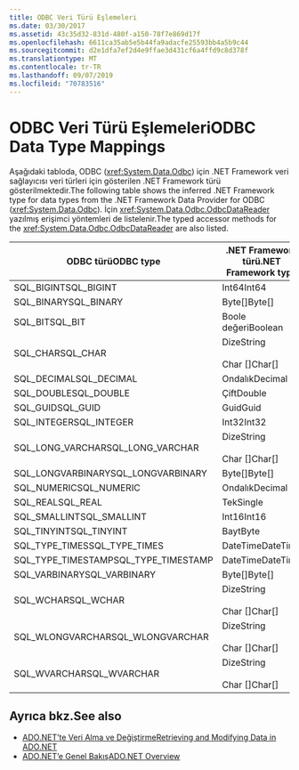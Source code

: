 ```yaml
---
title: ODBC Veri Türü Eşlemeleri
ms.date: 03/30/2017
ms.assetid: 43c35d32-831d-480f-a150-78f7e869d17f
ms.openlocfilehash: 6611ca35ab5e5b44fa9adacfe25593bb4a5b9c44
ms.sourcegitcommit: d2e1dfa7ef2d4e9ffae3d431cf6a4ffd9c8d378f
ms.translationtype: MT
ms.contentlocale: tr-TR
ms.lasthandoff: 09/07/2019
ms.locfileid: "70783516"
---
```

# <a name="odbc-data-type-mappings"></a><span data-ttu-id="9b9ca-102">ODBC Veri Türü Eşlemeleri</span><span class="sxs-lookup"><span data-stu-id="9b9ca-102">ODBC Data Type Mappings</span></span>
<span data-ttu-id="9b9ca-103">Aşağıdaki tabloda, ODBC (<xref:System.Data.Odbc>) için .NET Framework veri sağlayıcısı veri türleri için gösterilen .NET Framework türü gösterilmektedir.</span><span class="sxs-lookup"><span data-stu-id="9b9ca-103">The following table shows the inferred .NET Framework type for data types from the .NET Framework Data Provider for ODBC (<xref:System.Data.Odbc>).</span></span> <span data-ttu-id="9b9ca-104">İçin <xref:System.Data.Odbc.OdbcDataReader> yazılmış erişimci yöntemleri de listelenir.</span><span class="sxs-lookup"><span data-stu-id="9b9ca-104">The typed accessor methods for the <xref:System.Data.Odbc.OdbcDataReader> are also listed.</span></span>  
  
|<span data-ttu-id="9b9ca-105">ODBC türü</span><span class="sxs-lookup"><span data-stu-id="9b9ca-105">ODBC type</span></span>|<span data-ttu-id="9b9ca-106">.NET Framework türü</span><span class="sxs-lookup"><span data-stu-id="9b9ca-106">.NET Framework type</span></span>|<span data-ttu-id="9b9ca-107">Türü belirlenmiş erişimci .NET Framework</span><span class="sxs-lookup"><span data-stu-id="9b9ca-107">.NET Framework typed accessor</span></span>|  
|---------------|----------------------------------------------------------------------|--------------------------------------------------------------------------------|  
|<span data-ttu-id="9b9ca-108">SQL_BIGINT</span><span class="sxs-lookup"><span data-stu-id="9b9ca-108">SQL_BIGINT</span></span>|<span data-ttu-id="9b9ca-109">Int64</span><span class="sxs-lookup"><span data-stu-id="9b9ca-109">Int64</span></span>|<span data-ttu-id="9b9ca-110">GetInt64()</span><span class="sxs-lookup"><span data-stu-id="9b9ca-110">GetInt64()</span></span>|  
|<span data-ttu-id="9b9ca-111">SQL_BINARY</span><span class="sxs-lookup"><span data-stu-id="9b9ca-111">SQL_BINARY</span></span>|<span data-ttu-id="9b9ca-112">Byte[]</span><span class="sxs-lookup"><span data-stu-id="9b9ca-112">Byte[]</span></span>|<span data-ttu-id="9b9ca-113">GetBytes ()</span><span class="sxs-lookup"><span data-stu-id="9b9ca-113">GetBytes()</span></span>|  
|<span data-ttu-id="9b9ca-114">SQL_BIT</span><span class="sxs-lookup"><span data-stu-id="9b9ca-114">SQL_BIT</span></span>|<span data-ttu-id="9b9ca-115">Boole değeri</span><span class="sxs-lookup"><span data-stu-id="9b9ca-115">Boolean</span></span>|<span data-ttu-id="9b9ca-116">GetBoolean ()</span><span class="sxs-lookup"><span data-stu-id="9b9ca-116">GetBoolean()</span></span>|  
|<span data-ttu-id="9b9ca-117">SQL_CHAR</span><span class="sxs-lookup"><span data-stu-id="9b9ca-117">SQL_CHAR</span></span>|<span data-ttu-id="9b9ca-118">Dize</span><span class="sxs-lookup"><span data-stu-id="9b9ca-118">String</span></span><br /><br /> <span data-ttu-id="9b9ca-119">Char []</span><span class="sxs-lookup"><span data-stu-id="9b9ca-119">Char[]</span></span>|<span data-ttu-id="9b9ca-120">GetString ()</span><span class="sxs-lookup"><span data-stu-id="9b9ca-120">GetString()</span></span><br /><br /> <span data-ttu-id="9b9ca-121">GetChars ()</span><span class="sxs-lookup"><span data-stu-id="9b9ca-121">GetChars()</span></span>|  
|<span data-ttu-id="9b9ca-122">SQL_DECIMAL</span><span class="sxs-lookup"><span data-stu-id="9b9ca-122">SQL_DECIMAL</span></span>|<span data-ttu-id="9b9ca-123">Ondalık</span><span class="sxs-lookup"><span data-stu-id="9b9ca-123">Decimal</span></span>|<span data-ttu-id="9b9ca-124">GetDecimal ()</span><span class="sxs-lookup"><span data-stu-id="9b9ca-124">GetDecimal()</span></span>|  
|<span data-ttu-id="9b9ca-125">SQL_DOUBLE</span><span class="sxs-lookup"><span data-stu-id="9b9ca-125">SQL_DOUBLE</span></span>|<span data-ttu-id="9b9ca-126">Çift</span><span class="sxs-lookup"><span data-stu-id="9b9ca-126">Double</span></span>|<span data-ttu-id="9b9ca-127">GetDouble ()</span><span class="sxs-lookup"><span data-stu-id="9b9ca-127">GetDouble()</span></span>|  
|<span data-ttu-id="9b9ca-128">SQL_GUID</span><span class="sxs-lookup"><span data-stu-id="9b9ca-128">SQL_GUID</span></span>|<span data-ttu-id="9b9ca-129">Guid</span><span class="sxs-lookup"><span data-stu-id="9b9ca-129">Guid</span></span>|<span data-ttu-id="9b9ca-130">GetGuid ()</span><span class="sxs-lookup"><span data-stu-id="9b9ca-130">GetGuid()</span></span>|  
|<span data-ttu-id="9b9ca-131">SQL_INTEGER</span><span class="sxs-lookup"><span data-stu-id="9b9ca-131">SQL_INTEGER</span></span>|<span data-ttu-id="9b9ca-132">Int32</span><span class="sxs-lookup"><span data-stu-id="9b9ca-132">Int32</span></span>|<span data-ttu-id="9b9ca-133">GetInt32()</span><span class="sxs-lookup"><span data-stu-id="9b9ca-133">GetInt32()</span></span>|  
|<span data-ttu-id="9b9ca-134">SQL_LONG_VARCHAR</span><span class="sxs-lookup"><span data-stu-id="9b9ca-134">SQL_LONG_VARCHAR</span></span>|<span data-ttu-id="9b9ca-135">Dize</span><span class="sxs-lookup"><span data-stu-id="9b9ca-135">String</span></span><br /><br /> <span data-ttu-id="9b9ca-136">Char []</span><span class="sxs-lookup"><span data-stu-id="9b9ca-136">Char[]</span></span>|<span data-ttu-id="9b9ca-137">GetString ()</span><span class="sxs-lookup"><span data-stu-id="9b9ca-137">GetString()</span></span><br /><br /> <span data-ttu-id="9b9ca-138">GetChars ()</span><span class="sxs-lookup"><span data-stu-id="9b9ca-138">GetChars()</span></span>|  
|<span data-ttu-id="9b9ca-139">SQL_LONGVARBINARY</span><span class="sxs-lookup"><span data-stu-id="9b9ca-139">SQL_LONGVARBINARY</span></span>|<span data-ttu-id="9b9ca-140">Byte[]</span><span class="sxs-lookup"><span data-stu-id="9b9ca-140">Byte[]</span></span>|<span data-ttu-id="9b9ca-141">GetBytes ()</span><span class="sxs-lookup"><span data-stu-id="9b9ca-141">GetBytes()</span></span>|  
|<span data-ttu-id="9b9ca-142">SQL_NUMERIC</span><span class="sxs-lookup"><span data-stu-id="9b9ca-142">SQL_NUMERIC</span></span>|<span data-ttu-id="9b9ca-143">Ondalık</span><span class="sxs-lookup"><span data-stu-id="9b9ca-143">Decimal</span></span>|<span data-ttu-id="9b9ca-144">GetDecimal ()</span><span class="sxs-lookup"><span data-stu-id="9b9ca-144">GetDecimal()</span></span>|  
|<span data-ttu-id="9b9ca-145">SQL_REAL</span><span class="sxs-lookup"><span data-stu-id="9b9ca-145">SQL_REAL</span></span>|<span data-ttu-id="9b9ca-146">Tek</span><span class="sxs-lookup"><span data-stu-id="9b9ca-146">Single</span></span>|<span data-ttu-id="9b9ca-147">GetFloat ()</span><span class="sxs-lookup"><span data-stu-id="9b9ca-147">GetFloat()</span></span>|  
|<span data-ttu-id="9b9ca-148">SQL_SMALLINT</span><span class="sxs-lookup"><span data-stu-id="9b9ca-148">SQL_SMALLINT</span></span>|<span data-ttu-id="9b9ca-149">Int16</span><span class="sxs-lookup"><span data-stu-id="9b9ca-149">Int16</span></span>|<span data-ttu-id="9b9ca-150">Getınt16 ()</span><span class="sxs-lookup"><span data-stu-id="9b9ca-150">GetInt16()</span></span>|  
|<span data-ttu-id="9b9ca-151">SQL_TINYINT</span><span class="sxs-lookup"><span data-stu-id="9b9ca-151">SQL_TINYINT</span></span>|<span data-ttu-id="9b9ca-152">Bayt</span><span class="sxs-lookup"><span data-stu-id="9b9ca-152">Byte</span></span>|<span data-ttu-id="9b9ca-153">GetByte ()</span><span class="sxs-lookup"><span data-stu-id="9b9ca-153">GetByte()</span></span>|  
|<span data-ttu-id="9b9ca-154">SQL_TYPE_TIMES</span><span class="sxs-lookup"><span data-stu-id="9b9ca-154">SQL_TYPE_TIMES</span></span>|<span data-ttu-id="9b9ca-155">DateTime</span><span class="sxs-lookup"><span data-stu-id="9b9ca-155">DateTime</span></span>|<span data-ttu-id="9b9ca-156">GetDateTime()</span><span class="sxs-lookup"><span data-stu-id="9b9ca-156">GetDateTime()</span></span>|  
|<span data-ttu-id="9b9ca-157">SQL_TYPE_TIMESTAMP</span><span class="sxs-lookup"><span data-stu-id="9b9ca-157">SQL_TYPE_TIMESTAMP</span></span>|<span data-ttu-id="9b9ca-158">DateTime</span><span class="sxs-lookup"><span data-stu-id="9b9ca-158">DateTime</span></span>|<span data-ttu-id="9b9ca-159">GetDateTime()</span><span class="sxs-lookup"><span data-stu-id="9b9ca-159">GetDateTime()</span></span>|  
|<span data-ttu-id="9b9ca-160">SQL_VARBINARY</span><span class="sxs-lookup"><span data-stu-id="9b9ca-160">SQL_VARBINARY</span></span>|<span data-ttu-id="9b9ca-161">Byte[]</span><span class="sxs-lookup"><span data-stu-id="9b9ca-161">Byte[]</span></span>|<span data-ttu-id="9b9ca-162">GetBytes ()</span><span class="sxs-lookup"><span data-stu-id="9b9ca-162">GetBytes()</span></span>|  
|<span data-ttu-id="9b9ca-163">SQL_WCHAR</span><span class="sxs-lookup"><span data-stu-id="9b9ca-163">SQL_WCHAR</span></span>|<span data-ttu-id="9b9ca-164">Dize</span><span class="sxs-lookup"><span data-stu-id="9b9ca-164">String</span></span><br /><br /> <span data-ttu-id="9b9ca-165">Char []</span><span class="sxs-lookup"><span data-stu-id="9b9ca-165">Char[]</span></span>|<span data-ttu-id="9b9ca-166">GetString ()</span><span class="sxs-lookup"><span data-stu-id="9b9ca-166">GetString()</span></span><br /><br /> <span data-ttu-id="9b9ca-167">GetChars ()</span><span class="sxs-lookup"><span data-stu-id="9b9ca-167">GetChars()</span></span>|  
|<span data-ttu-id="9b9ca-168">SQL_WLONGVARCHAR</span><span class="sxs-lookup"><span data-stu-id="9b9ca-168">SQL_WLONGVARCHAR</span></span>|<span data-ttu-id="9b9ca-169">Dize</span><span class="sxs-lookup"><span data-stu-id="9b9ca-169">String</span></span><br /><br /> <span data-ttu-id="9b9ca-170">Char []</span><span class="sxs-lookup"><span data-stu-id="9b9ca-170">Char[]</span></span>|<span data-ttu-id="9b9ca-171">GetString ()</span><span class="sxs-lookup"><span data-stu-id="9b9ca-171">GetString()</span></span><br /><br /> <span data-ttu-id="9b9ca-172">GetChars ()</span><span class="sxs-lookup"><span data-stu-id="9b9ca-172">GetChars()</span></span>|  
|<span data-ttu-id="9b9ca-173">SQL_WVARCHAR</span><span class="sxs-lookup"><span data-stu-id="9b9ca-173">SQL_WVARCHAR</span></span>|<span data-ttu-id="9b9ca-174">Dize</span><span class="sxs-lookup"><span data-stu-id="9b9ca-174">String</span></span><br /><br /> <span data-ttu-id="9b9ca-175">Char []</span><span class="sxs-lookup"><span data-stu-id="9b9ca-175">Char[]</span></span>|<span data-ttu-id="9b9ca-176">GetString ()</span><span class="sxs-lookup"><span data-stu-id="9b9ca-176">GetString()</span></span><br /><br /> <span data-ttu-id="9b9ca-177">GetChars ()</span><span class="sxs-lookup"><span data-stu-id="9b9ca-177">GetChars()</span></span>|  
  
## <a name="see-also"></a><span data-ttu-id="9b9ca-178">Ayrıca bkz.</span><span class="sxs-lookup"><span data-stu-id="9b9ca-178">See also</span></span>

- [<span data-ttu-id="9b9ca-179">ADO.NET’te Veri Alma ve Değiştirme</span><span class="sxs-lookup"><span data-stu-id="9b9ca-179">Retrieving and Modifying Data in ADO.NET</span></span>](retrieving-and-modifying-data.md)
- [<span data-ttu-id="9b9ca-180">ADO.NET’e Genel Bakış</span><span class="sxs-lookup"><span data-stu-id="9b9ca-180">ADO.NET Overview</span></span>](ado-net-overview.md)
